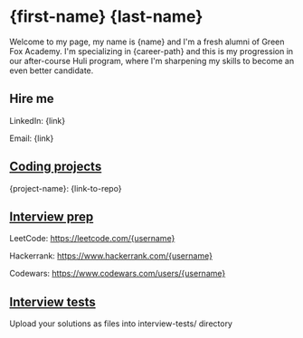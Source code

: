 # {first-name} {last-name}

Welcome to my page, my name is {name} and I'm a fresh alumni of Green Fox Academy. I'm specializing in {career-path} and this is my progression in our after-course Huli program, where I'm sharpening my skills to become an even better candidate.

## Hire me
LinkedIn: {link}

Email: {link}

## [Coding projects](https://github.com/green-fox-academy/definitions/tree/master/project-phase/huli)
{project-name}: {link-to-repo}

## [Interview prep](https://github.com/green-fox-academy/teaching-materials/tree/master/interview)
LeetCode: https://leetcode.com/{username}

Hackerrank: https://www.hackerrank.com/{username}

Codewars: https://www.codewars.com/users/{username}

## [Interview tests](https://github.com/green-fox-academy/teaching-materials/tree/master/project-phase/tech-interview-tests)
Upload your solutions as files into interview-tests/ directory


